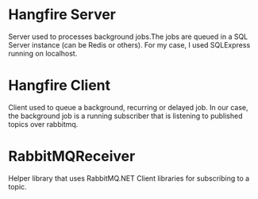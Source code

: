 # Hangfire Server
Server used to processes background jobs.The jobs are queued in a SQL Server instance (can be Redis or others). For my case, I used SQLExpress running on localhost.

# Hangfire Client
Client used to queue a background, recurring or delayed job. In our case, the background job is a running subscriber that is listening to published topics over rabbitmq.

# RabbitMQReceiver
Helper library that uses RabbitMQ.NET Client libraries for subscribing to a topic.

